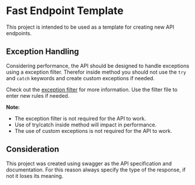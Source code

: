 ﻿# Fast Endpoint Template

This project is intended to be used as a template for creating new API endpoints.

## Exception Handling

Considering performance, the API should be designed to handle exceptions using a exception filter. 
Therefor inside method you should not use the `try` and `catch` keywords and create custom exceptions if needed.

Check out the [exception filter](https://docs.microsoft.com/en-us/aspnet/core/web-api/advanced/exception-filters) for more information. Use the filter file to enter new rules if needed.

**Note:**

* The exception filter is not required for the API to work.
* Use of try/catch inside method will impact in performance.
* The use of custom exceptions is not required for the API to work.

## Consideration

This project was created using swagger as the API specification and documentation. For this reason always specify the type of the response, if not it loses its meaning.
